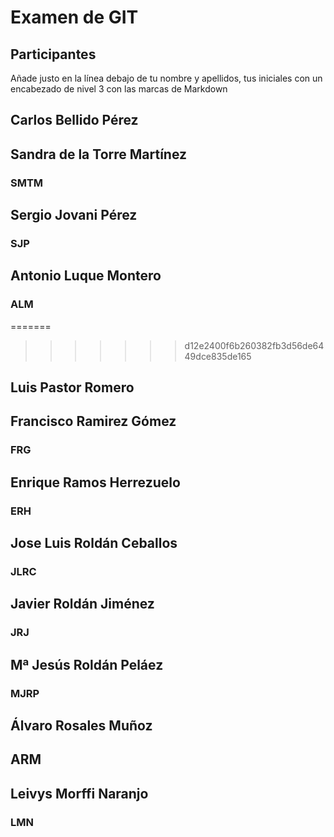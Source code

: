 # Examen de GIT

## Participantes

Añade justo en la línea debajo de tu nombre y apellidos, tus iniciales con un encabezado de nivel 3 con las marcas de Markdown

## Carlos Bellido Pérez

## Sandra de la Torre Martínez

### SMTM

## Sergio Jovani Pérez

### SJP

## Antonio Luque Montero

### ALM


=======
>>>>>>> d12e2400f6b260382fb3d56de6449dce835de165
## Luis Pastor Romero

## Francisco Ramirez Gómez

### FRG

## Enrique Ramos Herrezuelo

### ERH

## Jose Luis Roldán Ceballos

### JLRC

## Javier Roldán Jiménez
### JRJ

## Mª Jesús Roldán Peláez

### MJRP

## Álvaro Rosales Muñoz

## ARM

## Leivys Morffi Naranjo

### LMN
